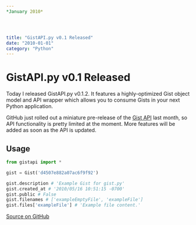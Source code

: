 ```yaml
---
*January 2010*




title: "GistAPI.py v0.1 Released"
date: "2010-01-01"
category: "Python"
---
```


# GistAPI.py v0.1 Released

Today I released GistAPI.py v0.1.2. It features a highly-optimized Gist object model and API wrapper which allows you to consume Gists in your next Python application.

 GitHub just rolled out a miniature pre-release of the [Gist API](http://develop.github.com/p/gist.html) last month, so API functionality is pretty limited at the moment. More features will be added as soon as the API is updated.

 ## Usage

```python
from gistapi import *

gist = Gist('d4507e882a07ac6f9f92')

gist.description # 'Example Gist for gist.py'
gist.created_at # '2010/05/16 10:51:15 -0700'
gist.public # False
gist.filenames # ['exampleEmptyFile', 'exampleFile']
gist.files['exampleFile'] # 'Example file content.'
```

 [Source on GitHub](http://github.com/kennethreitz/gistapi.py/)